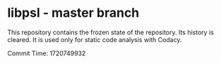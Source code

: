 # libpsl - master branch

This repository contains the frozen state of the repository.
Its history is cleared. It is used only for static code
analysis with Codacy.

Commit Time: 1720749932